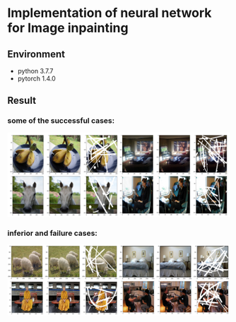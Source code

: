 # Implementation of neural network for Image inpainting
## Environment
* python 3.7.7
* pytorch 1.4.0

## Result
### some of the successful cases:
![Image1](https://github.com/XinmiaoHuang/Image_Inpainting/blob/master/pic/image.png)

### inferior and failure cases:
![Image2](https://github.com/XinmiaoHuang/Image_Inpainting/blob/master/pic/inferior1.png)


